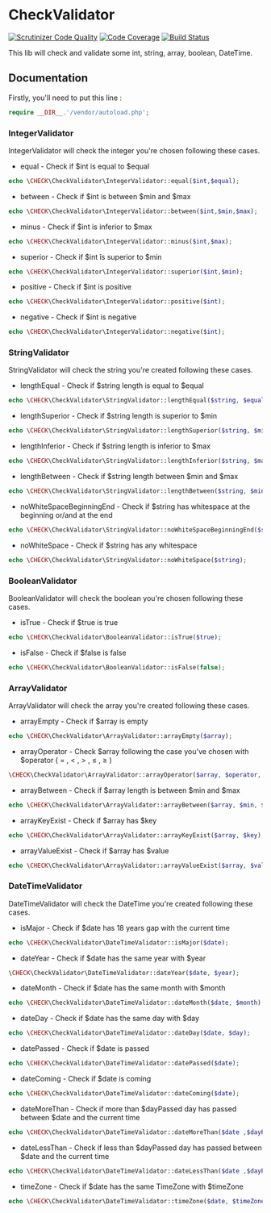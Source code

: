 # CheckValidator

[![Scrutinizer Code Quality](https://scrutinizer-ci.com/g/Kahbei/A3_Gr2_Validator/badges/quality-score.png?b=master)](https://scrutinizer-ci.com/g/Kahbei/A3_Gr2_Validator/?branch=master)
[![Code Coverage](https://scrutinizer-ci.com/g/Kahbei/A3_Gr2_Validator/badges/coverage.png?b=master)](https://scrutinizer-ci.com/g/Kahbei/A3_Gr2_Validator/?branch=master)
[![Build Status](https://scrutinizer-ci.com/g/Kahbei/A3_Gr2_Validator/badges/build.png?b=master)](https://scrutinizer-ci.com/g/Kahbei/A3_Gr2_Validator/build-status/master)

This lib will check and validate some int, string, array, boolean, DateTime.

## Documentation

Firstly, you'll need to put this line :
```php
require __DIR__.'/vendor/autoload.php';
```

### IntegerValidator

IntegerValidator will check the integer you're chosen following these cases.


* equal - Check if $int is equal to $equal
```php
echo \CHECK\CheckValidator\IntegerValidator::equal($int,$equal);
```

* between - Check if $int is between $min and $max
```php
echo \CHECK\CheckValidator\IntegerValidator::between($int,$min,$max);
```

* minus - Check if $int is inferior to $max
```php
echo \CHECK\CheckValidator\IntegerValidator::minus($int,$max);
```

* superior - Check if $int îs superior to $min
```php
echo \CHECK\CheckValidator\IntegerValidator::superior($int,$min);
```

* positive - Check if $int is positive
```php
echo \CHECK\CheckValidator\IntegerValidator::positive($int);
```

* negative - Check if $int is negative
```php
echo \CHECK\CheckValidator\IntegerValidator::negative($int);
```


### StringValidator

StringValidator will check the string you're created following these cases.


* lengthEqual - Check if $string length is equal to $equal
```php
echo \CHECK\CheckValidator\StringValidator::lengthEqual($string, $equal);
```

* lengthSuperior - Check if $string length is superior to $min
```php
echo \CHECK\CheckValidator\StringValidator::lengthSuperior($string, $min);
```

* lengthInferior - Check if $string length is inferior to $max
```php
echo \CHECK\CheckValidator\StringValidator::lengthInferior($string, $max);
```

* lengthBetween - Check if $string length between $min and $max
```php
echo \CHECK\CheckValidator\StringValidator::lengthBetween($string, $min, $max);
```

* noWhiteSpaceBeginningEnd - Check if $string has whitespace at the beginning or/and at the end
```php
echo \CHECK\CheckValidator\StringValidator::noWhiteSpaceBeginningEnd($string);
```

* noWhiteSpace - Check if $string has any whitespace
```php
echo \CHECK\CheckValidator\StringValidator::noWhiteSpace($string);
```


### BooleanValidator

BooleanValidator will check the boolean you're chosen following these cases.


* isTrue - Check if $true is true
```php
echo \CHECK\CheckValidator\BooleanValidator::isTrue($true);
```

* isFalse - Check if $false is false
```php
echo \CHECK\CheckValidator\BooleanValidator::isFalse(false);
```


### ArrayValidator

ArrayValidator will check the array you're created following these cases.

* arrayEmpty - Check if $array is empty
```php
echo \CHECK\CheckValidator\ArrayValidator::arrayEmpty($array);
```

* arrayOperator - Check $array following the case you've chosen with $operator ( = , < , > , ≤ , ≥ ) 
```php
\CHECK\CheckValidator\ArrayValidator::arrayOperator($array, $operator, $int);
```

* arrayBetween - Check if $array length is between $min and $max
```php
echo \CHECK\CheckValidator\ArrayValidator::arrayBetween($array, $min, $max);
```

* arrayKeyExist - Check if $array has $key
```php
echo \CHECK\CheckValidator\ArrayValidator::arrayKeyExist($array, $key);
```

* arrayValueExist - Check if $array has $value
```php
echo \CHECK\CheckValidator\ArrayValidator::arrayValueExist($array, $value);
```


### DateTimeValidator

DateTimeValidator will check the DateTime you're created following these cases.

* isMajor - Check if $date has 18 years gap with the current time
```php
echo \CHECK\CheckValidator\DateTimeValidator::isMajor($date);
```

* dateYear - Check if $date has the same year with $year
```php
\CHECK\CheckValidator\DateTimeValidator::dateYear($date, $year);
```

* dateMonth - Check if $date has the same month with $month
```php
echo \CHECK\CheckValidator\DateTimeValidator::dateMonth($date, $month);
```

* dateDay - Check if $date has the same day with $day
```php
echo \CHECK\CheckValidator\DateTimeValidator::dateDay($date, $day);
```

* datePassed - Check if $date is passed
```php
echo \CHECK\CheckValidator\DateTimeValidator::datePassed($date);
```

* dateComing - Check if $date is coming
```php
echo \CHECK\CheckValidator\DateTimeValidator::dateComing($date);
```

* dateMoreThan - Check if more than $dayPassed day has passed between $date and the current time
```php
echo \CHECK\CheckValidator\DateTimeValidator::dateMoreThan($date ,$dayPassed);
```

* dateLessThan - Check if less than $dayPassed day has passed between $date and the current time
```php
echo \CHECK\CheckValidator\DateTimeValidator::dateLessThan($date ,$dayPassed);
```

* timeZone - Check if $date has the same TimeZone with $timeZone
```php
echo \CHECK\CheckValidator\DateTimeValidator::timeZone($date, $timeZone);
```